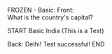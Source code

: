

FROZEN - Basic:
Front: <br/>What is the country's capital?

<!-- CARD -->
START
Basic
India (This is a Test)

Back: Delhi! Test successful!
END

